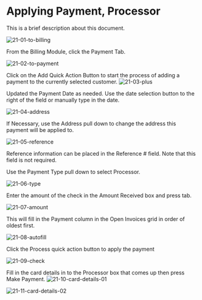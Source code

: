 # Applying Payment, Processor

This is a brief description about this document.

![21-01-to-billing](https://user-images.githubusercontent.com/41650610/222006948-a4d42d6f-7e06-408f-8ab9-5206548841a2.png)

From the Billing Module, click the Payment Tab.

![21-02-to-payment](https://user-images.githubusercontent.com/41650610/222006957-40385e1f-1c43-4eb5-8169-abedcff2bb7d.png)

Click on the Add Quick Action Button to start the process of adding a payment to the currently selected customer.
![21-03-plus](https://user-images.githubusercontent.com/41650610/222006965-81d9cabc-33da-45e8-b43a-1d36c4c7c2a8.png)

Updated the Payment Date as needed. Use the date selection button to the right of the field or manually type in the date.

![21-04-address](https://user-images.githubusercontent.com/41650610/222006971-3c8fde52-2fbf-4686-87b4-b82827711a83.png)

If Necessary, use the Address pull down to change the address this payment will be applied to.

![21-05-reference](https://user-images.githubusercontent.com/41650610/222006983-36879de2-fee9-4b86-b30b-b4fab919089c.png)

Reference information can be placed in the Reference # field. Note that this field is not required.

Use the Payment Type pull down to select Processor.

![21-06-type](https://user-images.githubusercontent.com/41650610/222006989-cc21f6f2-7731-45cc-8ba0-a51c2879af58.png)

Enter the amount of the check in the Amount Received box and press tab.

![21-07-amount](https://user-images.githubusercontent.com/41650610/222007009-eb7d9b08-27ce-48e8-8924-d62879a3804e.png)

This will fill in the Payment column in the Open Invoices grid in order of oldest first.

![21-08-autofill](https://user-images.githubusercontent.com/41650610/222007017-3b8f6640-09ff-411d-a15b-0d3300fe492c.png)

Click the Process quick action button to apply the payment

![21-09-check](https://user-images.githubusercontent.com/41650610/222007027-a0421500-5153-4f39-99bd-70c1fdb17645.png)

Fill in the card details in to the Processor box that comes up then press Make Payment.
![21-10-card-details-01](https://user-images.githubusercontent.com/41650610/222007037-f147f7f9-9712-434c-bffc-acd28930f005.png)

![21-11-card-details-02](https://user-images.githubusercontent.com/41650610/222007045-d4a05f3b-4874-4e0f-8018-71babe13a992.png)
